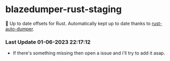 # blazedumper-rust-staging

🚀 Up to date offsets for Rust. Automatically kept up to date thanks to [rust-auto-dumper](https://github.com/Akandesh/rust-auto-dumper).


### Last Update 01-06-2023 22:17:12
- If there's something missing then open a issue and i'll try to add it asap.